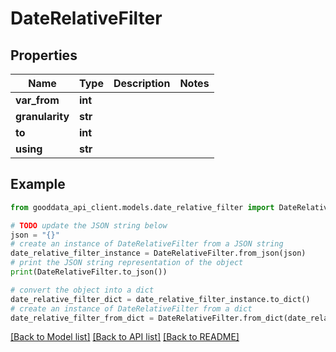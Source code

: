# DateRelativeFilter


## Properties

Name | Type | Description | Notes
------------ | ------------- | ------------- | -------------
**var_from** | **int** |  | 
**granularity** | **str** |  | 
**to** | **int** |  | 
**using** | **str** |  | 

## Example

```python
from gooddata_api_client.models.date_relative_filter import DateRelativeFilter

# TODO update the JSON string below
json = "{}"
# create an instance of DateRelativeFilter from a JSON string
date_relative_filter_instance = DateRelativeFilter.from_json(json)
# print the JSON string representation of the object
print(DateRelativeFilter.to_json())

# convert the object into a dict
date_relative_filter_dict = date_relative_filter_instance.to_dict()
# create an instance of DateRelativeFilter from a dict
date_relative_filter_from_dict = DateRelativeFilter.from_dict(date_relative_filter_dict)
```
[[Back to Model list]](../README.md#documentation-for-models) [[Back to API list]](../README.md#documentation-for-api-endpoints) [[Back to README]](../README.md)


